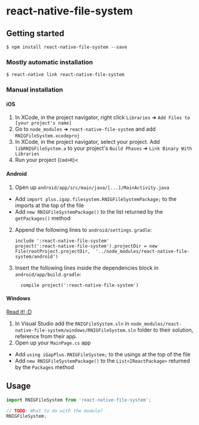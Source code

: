 
# react-native-file-system

## Getting started

`$ npm install react-native-file-system --save`

### Mostly automatic installation

`$ react-native link react-native-file-system`

### Manual installation


#### iOS

1. In XCode, in the project navigator, right click `Libraries` ➜ `Add Files to [your project's name]`
2. Go to `node_modules` ➜ `react-native-file-system` and add `RNIGFileSystem.xcodeproj`
3. In XCode, in the project navigator, select your project. Add `libRNIGFileSystem.a` to your project's `Build Phases` ➜ `Link Binary With Libraries`
4. Run your project (`Cmd+R`)<

#### Android

1. Open up `android/app/src/main/java/[...]/MainActivity.java`
  - Add `import plus.igap.filesystem.RNIGFileSystemPackage;` to the imports at the top of the file
  - Add `new RNIGFileSystemPackage()` to the list returned by the `getPackages()` method
2. Append the following lines to `android/settings.gradle`:
  	```
  	include ':react-native-file-system'
  	project(':react-native-file-system').projectDir = new File(rootProject.projectDir, 	'../node_modules/react-native-file-system/android')
  	```
3. Insert the following lines inside the dependencies block in `android/app/build.gradle`:
  	```
      compile project(':react-native-file-system')
  	```

#### Windows
[Read it! :D](https://github.com/ReactWindows/react-native)

1. In Visual Studio add the `RNIGFileSystem.sln` in `node_modules/react-native-file-system/windows/RNIGFileSystem.sln` folder to their solution, reference from their app.
2. Open up your `MainPage.cs` app
  - Add `using iGapPlus.RNIGFileSystem;` to the usings at the top of the file
  - Add `new RNIGFileSystemPackage()` to the `List<IReactPackage>` returned by the `Packages` method


## Usage
```javascript
import RNIGFileSystem from 'react-native-file-system';

// TODO: What to do with the module?
RNIGFileSystem;
```
  